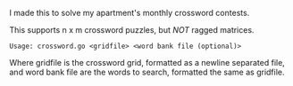 I made this to solve my apartment's monthly crossword contests.

This supports n x m crossword puzzles, but *NOT* ragged matrices.

```Usage: crossword.go <gridfile> <word bank file (optional)>```

Where gridfile is the crossword grid, formatted as a newline separated file, and word bank file are the words to search, formatted the same as gridfile.
